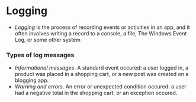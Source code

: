 # Logging
- _Logging_ is the process of recording events or activities in an app, and it often involves writing a record to a console, a file, The Windows Event Log, or some other system

### Types of log messages
- _Informational messages_. A standard event occured: a user logged in, a product was placed in a shopping cart, or a new post was created on a blogging app.
- _Warning and errors_. An error or unexpected condition occured: a user had a negative total in the shopping cart, or an exception occured.